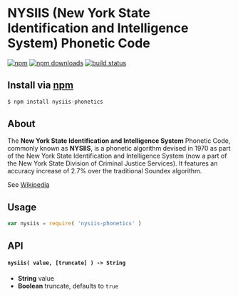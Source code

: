 # NYSIIS (New York State Identification and Intelligence System) Phonetic Code
[![npm](http://img.shields.io/npm/v/nysiis-phonetics.svg?style=flat-quare)](https://npmjs.com/nysiis-phonetics)
[![npm downloads](http://img.shields.io/npm/dm/nysiis-phonetics.svg?style=flat-quare)](https://npmjs.com/nysiis-phonetics)
[![build status](http://img.shields.io/travis/jhermsmeier/node-nysiis-phonetics.svg?style=flat-quare)](https://travis-ci.org/jhermsmeier/node-nysiis-phonetics)

## Install via [npm](https://npmjs.com)

```sh
$ npm install nysiis-phonetics
```

## About

The **New York State Identification and Intelligence System** Phonetic Code, commonly known as **NYSIIS**, is a phonetic algorithm devised in 1970 as part of the New York State Identification and Intelligence System (now a part of the New York State Division of Criminal Justice Services). It features an accuracy increase of 2.7% over the traditional Soundex algorithm.

See [Wikipedia](https://en.wikipedia.org/wiki/New_York_State_Identification_and_Intelligence_System)

## Usage

```js
var nysiis = require( 'nysiis-phonetics' )
```

## API

#### `nysiis( value, [truncate] ) -> String`

- **String** value
- **Boolean** truncate, defaults to `true`
